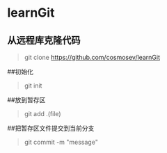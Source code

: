 # learnGit

## 从远程库克隆代码
> git clone https://github.com/cosmosev/learnGit

##初始化
> git init

##放到暂存区
> git add .(file)

##把暂存区文件提交到当前分支
> git commit -m "message"
